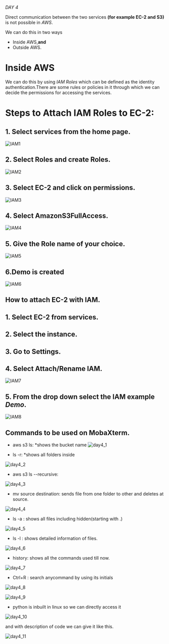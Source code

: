 *DAY 4*

Direct communication between the two services **(for example EC-2 and S3)** is not possible in *AWS*.

We can do this in two ways
- Inside AWS,**and**
- Outside AWS.

# Inside AWS 


We can do this by using *IAM Roles* which can be defined as the identity authentication.There are some rules or policies in it through which we can decide the permissions for accessing the services.


# Steps to Attach IAM Roles to EC-2:


## 1. Select services from the home page.

![IAM1](https://user-images.githubusercontent.com/63596252/80967905-c1dab180-8e34-11ea-8e7a-f37cf0bce65c.png)


## 2. Select Roles and create Roles.

![IAM2](https://user-images.githubusercontent.com/63596252/80967907-c2734800-8e34-11ea-905a-92e47199c52a.png)


## 3. Select EC-2 and click on permissions.

![IAM3](https://user-images.githubusercontent.com/63596252/80967912-c30bde80-8e34-11ea-86aa-1b69b277097e.png)


## 4. Select AmazonS3FullAccess.

![IAM4](https://user-images.githubusercontent.com/63596252/80967915-c3a47500-8e34-11ea-9300-86e3781133ff.png)

## 5. Give the Role name of your choice.

![IAM5](https://user-images.githubusercontent.com/63596252/80967920-c43d0b80-8e34-11ea-8ef2-28aeb6fc72d5.png)

## 6.Demo is created

![IAM6](https://user-images.githubusercontent.com/63596252/80967923-c4d5a200-8e34-11ea-82a1-90efcde68d7b.png)





## How to attach EC-2 with IAM.

## 1. Select EC-2 from services.
## 2. Select the instance.
## 3. Go to Settings.
## 4. Select Attach/Rename IAM.

![IAM7](https://user-images.githubusercontent.com/63596252/80967924-c56e3880-8e34-11ea-965f-4ea38a21d55d.png)

## 5. From the drop down select the IAM example *Demo*.

![IAM8](https://user-images.githubusercontent.com/63596252/80967927-c606cf00-8e34-11ea-9df3-4e0c339d6d4f.png)



## Commands to be used on MobaXterm.

- aws s3 ls: *shows the bucket name 
![day4_1](https://user-images.githubusercontent.com/63596252/81147496-0e8acd80-8f98-11ea-8d3a-e91b79801ccc.png)

- ls -r: *shows all folders inside 

![day4_2](https://user-images.githubusercontent.com/63596252/81147499-0f236400-8f98-11ea-8df9-60d8d894d022.png)

- aws s3 ls --recursive:

![day4_3](https://user-images.githubusercontent.com/63596252/81147500-0fbbfa80-8f98-11ea-827a-2382350094c3.png)

- mv source  destination: sends file from one folder to other and deletes at source.

![day4_4](https://user-images.githubusercontent.com/63596252/81147501-0fbbfa80-8f98-11ea-90e5-89b62632c48e.png)

- ls -a : shows all files including hidden(starting with .)

![day4_5](https://user-images.githubusercontent.com/63596252/81147504-10549100-8f98-11ea-9c3f-3cb33e7e3314.png)

- ls -l : shows detailed information of files.

![day4_6](https://user-images.githubusercontent.com/63596252/81147505-10ed2780-8f98-11ea-927d-3cd3926f206f.png)

- history: shows all the commands used till now.

![day4_7](https://user-images.githubusercontent.com/63596252/81147507-10ed2780-8f98-11ea-829e-350a258637fd.png)

- Ctrl+R : search anycommand by using its initials

![day4_8](https://user-images.githubusercontent.com/63596252/81147509-1185be00-8f98-11ea-9e4f-f43f62d05f9b.png)

![day4_9](https://user-images.githubusercontent.com/63596252/81147511-121e5480-8f98-11ea-852b-489195c406a0.png)

- python is inbuilt in linux so we can directly access it 

![day4_10](https://user-images.githubusercontent.com/63596252/81147513-121e5480-8f98-11ea-95df-060b298731a2.png)


and with description of code we can give it like this.

![day4_11](https://user-images.githubusercontent.com/63596252/81147514-12b6eb00-8f98-11ea-932a-43c2399351d9.png)



                                
                               
